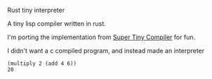 Rust tiny interpreter

A tiny lisp compiler written in rust.

I'm porting the implementation from [Super Tiny Compiler](https://github.com/thejameskyle/the-super-tiny-compiler) for fun.

I didn't want a c compiled program, and instead made an interpreter

```
(multiply 2 (add 4 6))
20
```
